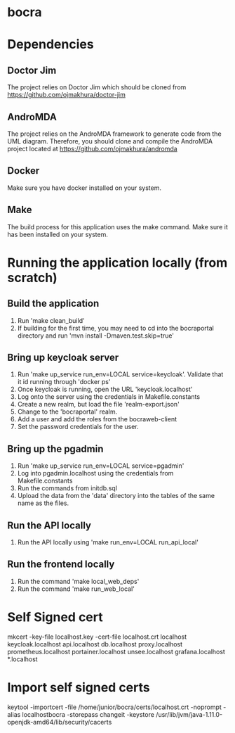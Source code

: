 # bocra

# Dependencies
## Doctor Jim
The project relies on Doctor Jim which should be cloned from https://github.com/ojmakhura/doctor-jim

## AndroMDA
The project relies on the AndroMDA framework to generate code from the UML diagram. Therefore, you should clone and compile the AndroMDA project located at https://github.com/ojmakhura/andromda

## Docker
Make sure you have docker installed on your system.

## Make
The build process for this application uses the make command. Make sure it has been installed on your system.

# Running the application locally (from scratch)
## Build the application
1. Run 'make clean_build'
2. If building for the first time, you may need to cd into the bocraportal directory and run 'mvn install -Dmaven.test.skip=true'

## Bring up keycloak server
1. Run 'make up_service run_env=LOCAL service=keycloak'. Validate that it id running through 'docker ps'
2. Once keycloak is running, open the URL 'keycloak.localhost'
3. Log onto the server using the credentials in Makefile.constants
4. Create a new realm, but load the file 'realm-export.json'
5. Change to the 'bocraportal' realm.
6. Add a user and add the roles from the bocraweb-client
7. Set the password credentials for the user.

## Bring up the pgadmin
1. Run 'make up_service run_env=LOCAL service=pgadmin'
2. Log into pgadmin.localhost using the credentials from Makefile.constants
3. Run the commands from initdb.sql
4. Upload the data from the 'data' directory into the tables of the same name as the files.

## Run the API locally
1. Run the API locally using 'make run_env=LOCAL run_api_local'

## Run the frontend locally
1. Run the command 'make local_web_deps'
2. Run the command 'make run_web_local'

# Self Signed cert
mkcert -key-file localhost.key -cert-file localhost.crt localhost keycloak.localhost api.localhost db.localhost proxy.localhost prometheus.localhost portainer.localhost unsee.localhost grafana.localhost *.localhost

# Import self signed certs
keytool -importcert -file /home/junior/bocra/certs/localhost.crt -noprompt -alias localhostbocra -storepass changeit -keystore /usr/lib/jvm/java-1.11.0-openjdk-amd64/lib/security/cacerts
